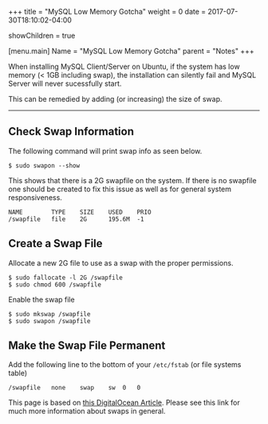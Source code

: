 +++
title = "MySQL Low Memory Gotcha"
weight = 0
date = 2017-07-30T18:10:02-04:00

showChildren = true

[menu.main]
	Name = "MySQL Low Memory Gotcha"
	parent = "Notes"
+++

When installing MySQL Client/Server on Ubuntu, if the system has low memory
(< 1GB including swap), the installation can silently fail and MySQL Server will
never sucessfully start.

This can be remedied by adding (or increasing) the size of swap.

--------

Check Swap Information
----------------------

The following command will print swap info as seen below.
```
$ sudo swapon --show
```

This shows that there is a 2G swapfile on the system. If there is no swapfile
one should be created to fix this issue as well as for general system
responsiveness.
```
NAME		TYPE	SIZE	USED	PRIO
/swapfile	file	2G		195.6M	-1
```

Create a Swap File
------------------

Allocate a new 2G file to use as a swap with the proper permissions.
```
$ sudo fallocate -l 2G /swapfile
$ sudo chmod 600 /swapfile
```

Enable the swap file
```
$ sudo mkswap /swapfile
$ sudo swapon /swapfile
```

Make the Swap File Permanent
----------------------------
Add the following line to the bottom of your `/etc/fstab` (or file systems table)
```
/swapfile	none	swap	sw	0	0
```

This page is based on [this DigitalOcean Article](https://www.digitalocean.com/community/tutorials/how-to-add-swap-space-on-ubuntu-16-04). Please see this link for much more
information about swaps in general.